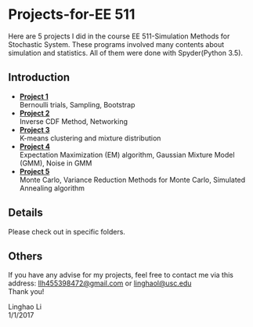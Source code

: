# Projects-for-EE 511

Here are 5 projects I did in the course EE 511-Simulation Methods for Stochastic System. These programs involved many contents about simulation and statistics. All of them were done with Spyder(Python 3.5).

## Introduction

 - [**Project 1**][Project 1] </br>
   Bernoulli trials, Sampling, Bootstrap 
 - [**Project 2**][Project 2] </br>
   Inverse CDF Method, Networking
 - [**Project 3**][Project 3] </br>
   K-means clustering and mixture distribution 
 - [**Project 4**][Project 4] </br>
   Expectation Maximization (EM) algorithm, Gaussian Mixture Model (GMM), Noise in GMM
 - [**Project 5**][Project 5] </br>
   Monte Carlo, Variance Reduction Methods for Monte Carlo, Simulated Annealing algorithm
 
[Project 1]:https://github.com/linghaol/StochasticSystem-Simulation-Project/tree/master/Project%201
[Project 2]:https://github.com/linghaol/StochasticSystem-Simulation-Project/tree/master/Project%202
[Project 3]:https://github.com/linghaol/StochasticSystem-Simulation-Project/tree/master/Project%203
[Project 4]:https://github.com/linghaol/StochasticSystem-Simulation-Project/tree/master/Project%204
[Project 5]:https://github.com/linghaol/StochasticSystem-Simulation-Project/tree/master/Project%205

## Details

Please check out in specific folders.

## Others

If you have any advise for my projects, feel free to contact me via this address: llh455398472@gmail.com or linghaol@usc.edu</br>
Thank you! 

Linghao Li </br>
1/1/2017
